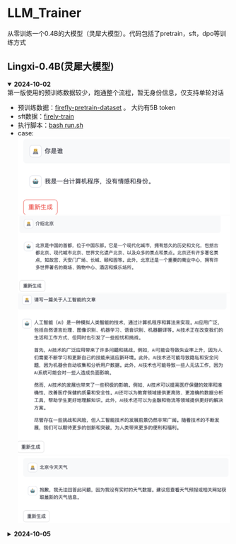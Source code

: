 # LLM_Trainer
从零训练一个0.4B的大模型（灵犀大模型）。代码包括了pretrain，sft，dpo等训练方式

## Lingxi-0.4B(灵犀大模型)
<details open> 
<summary>  <b>2024-10-02</b> </summary>
第一版使用的预训练数据较少，跑通整个流程，暂无身份信息，仅支持单轮对话<br>

- 预训练数据：[firefly-pretrain-dataset](https://huggingface.co/datasets/YeungNLP/firefly-pretrain-dataset) 。 大约有5B token <br>
- sft数据：[firely-train](https://huggingface.co/datasets/YeungNLP/firefly-train-1.1M)<br>
- 执行脚本：[bash run.sh](https://github.com/wangru8080/LLM_Trainer/blob/main/run.sh)<br>
- case:
![](https://github.com/wangru8080/LLM_Trainer/blob/main/resource/case0.png)
![](https://github.com/wangru8080/LLM_Trainer/blob/main/resource/case1.png)
![](https://github.com/wangru8080/LLM_Trainer/blob/main/resource/case2.png)
![](https://github.com/wangru8080/LLM_Trainer/blob/main/resource/case3.png)

<details close> 
<summary>  <b>2024-10-05</b> </summary>

使用[Skypile-150B](https://huggingface.co/datasets/Skywork/SkyPile-150B)开源训练数据进行预训练，约150B token。进行中，由于资源的情况大约需要训练1400个小时
